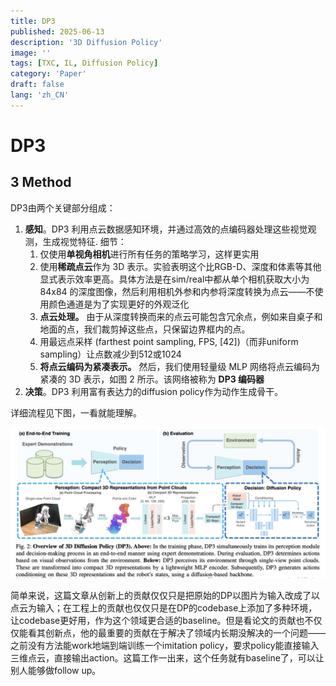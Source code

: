 ```yaml
---
title: DP3
published: 2025-06-13
description: '3D Diffusion Policy'
image: ''
tags: [TXC, IL, Diffusion Policy]
category: 'Paper'
draft: false 
lang: 'zh_CN'
---
```


# DP3

## 3 Method

DP3由两个关键部分组成：

1. **感知**。DP3 利用点云数据感知环境，并通过高效的点编码器处理这些视觉观测，生成视觉特征.
    细节：
    1. 仅使用**单视角相机**进行所有任务的策略学习，这样更实用
    2. 使用**稀疏点云**作为 3D 表示。实验表明这个比RGB-D、深度和体素等其他显式表示效率更高。具体方法是在sim/real中都从单个相机获取大小为 84x84 的深度图像，然后利用相机外参和内参将深度转换为点云——不使用颜色通道是为了实现更好的外观泛化
    3. **点云处理。** 由于从深度转换而来的点云可能包含冗余点，例如来自桌子和地面的点，我们裁剪掉这些点，只保留边界框内的点。
    4. 用最远点采样 (farthest point sampling, FPS, [42])（而非uniform sampling）让点数减少到512或1024
    5. **将点云编码为紧凑表示。** 然后，我们使用轻量级 MLP 网络将点云编码为紧凑的 3D 表示，如图 2 所示。该网络被称为 **DP3 编码器**
2. **决策**。DP3 利用富有表达力的diffusion policy作为动作生成骨干。

详细流程见下图，一看就能理解。

![DP3](DP3.png)

简单来说，这篇文章从创新上的贡献仅仅只是把原始的DP以图片为输入改成了以点云为输入；在工程上的贡献也仅仅只是在DP的codebase上添加了多种环境，让codebase更好用，作为这个领域更合适的baseline。但是看论文的贡献也不仅仅能看其创新点，他的最重要的贡献在于解决了领域内长期没解决的一个问题——之前没有方法能work地端到端训练一个imitation policy，要求policy能直接输入三维点云，直接输出action。这篇工作一出来，这个任务就有baseline了，可以让别人能够做follow up。
